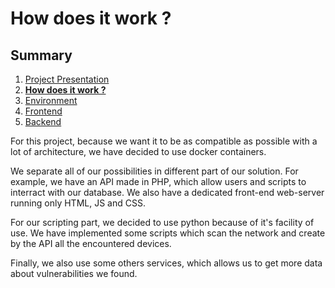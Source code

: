 # How does it work ?

## Summary

1. [Project Presentation](project.html)
2. [**How does it work ?**](working.html)
3. [Environment](env.html)
4. [Frontend](front.html)
5. [Backend](back.html)

For this project, because we want it to be as compatible as possible with a lot of architecture, we have decided to use docker containers.

We separate all of our possibilities in different part of our solution. For example, we have an API made in PHP, which allow users and scripts to interract with our database. We also have a dedicated front-end web-server running only HTML, JS and CSS.

For our scripting part, we decided to use python because of it's facility of use. We have implemented some scripts which scan the network and create by the API all the encountered devices.

Finally, we also use some others services, which allows us to get more data about vulnerabilities we found.

